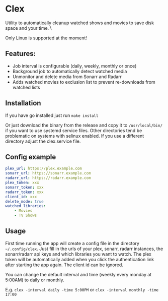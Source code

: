 # Clex

Utility to automatically cleanup watched shows and movies to save disk space and your time. \

Only Linux is supported at the moment!

## Features:

-   Job interval is configurable (daily, weekly, monthly or once)
-   Background job to automatically detect watched media
-   Unmonitor and delete media from Sonarr and Radarr
-   Adds watched movies to exclusion list to prevent re-downloads from watched lists

## Installation

If you have go installed just run `make install`

Or just download the binary from the release and copy it to `/usr/local/bin/` if you want to use systemd service files. Other directories tend be problematic on systems with selinux enabled. If you use a different directory adjust the clex.service file.

## Config example

```yaml
plex_url: https://plex.example.com
sonarr_url: https://sonarr.example.com
radarr_url: https://radarr.example.com
plex_token: xxx
sonarr_token: xxx
radarr_token: xxx
client_id: xxx
delete_mode: true
watched_libraries:
    - Movies
    - TV Shows
```

## Usage

First time running the app will create a config file in the directory `~/.config/clex`. Just fill in the urls of your plex, sonarr, radarr instances, the sonarr/radarr api keys and which libraries you want to watch. The plex token will be automatically added when you click the authentication link after starting the app again. The client id can be ignored.

You can change the default interval and time (weekly every monday at 5:00AM) to daily or monthly.

E.g. `clex -interval daily -time 5:00PM` or `clex -interval monthly -time 17:00`

